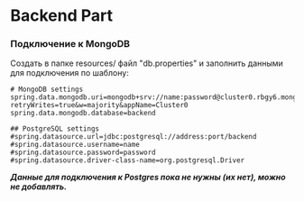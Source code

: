 # Backend Part

### Подключение к MongoDB
Создать в папке resources/ файл "db.properties" и заполнить данными для подключения по шаблону:
```properties
# MongoDB settings
spring.data.mongodb.uri=mongodb+srv://name:password@cluster0.rbgy6.mongodb.net/?retryWrites=true&w=majority&appName=Cluster0
spring.data.mongodb.database=backend

## PostgreSQL settings
#spring.datasource.url=jdbc:postgresql://address:port/backend
#spring.datasource.username=name
#spring.datasource.password=password
#spring.datasource.driver-class-name=org.postgresql.Driver
```

<b><i>Данные для подключения к Postgres пока не нужны (их нет), можно не добавлять.</i></b>

